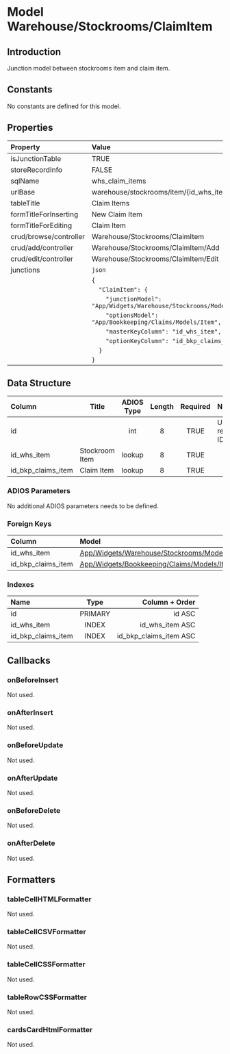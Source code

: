# Model Warehouse/Stockrooms/ClaimItem

## Introduction

Junction model between stockrooms item and claim item.

## Constants

No constants are defined for this model.

## Properties
| Property               | Value                                                                       |
| :--------------------- | :-------------------------------------------------------------------------- |
| isJunctionTable        | TRUE                                                                        |
| storeRecordInfo        | FALSE                                                                       |
| sqlName                | whs_claim_items                                                             |
| urlBase                | warehouse/stockrooms/item/{id_whs_item}/claim-items                         |
| tableTitle             | Claim Items                                                                 |
| formTitleForInserting  | New Claim Item                                                              |
| formTitleForEditing    | Claim Item                                                                  |
| crud/browse/controller | Warehouse/Stockrooms/ClaimItem                                              |
| crud/add/controller    | Warehouse/Stockrooms/ClaimItem/Add                                          |
| crud/edit/controller   | Warehouse/Stockrooms/ClaimItem/Edit                                         |
| junctions              | `json`                                                                      |
|                        | `{`                                                                         |
|                        | `  "ClaimItem": {`                                                          |
|                        | `    "junctionModel": "App/Widgets/Warehouse/Stockrooms/Models/ClaimItem",` |
|                        | `    "optionsModel": "App/Bookkeeping/Claims/Models/Item",`                 |
|                        | `    "masterKeyColumn": "id_whs_item",`                                     |
|                        | `    "optionKeyColumn": "id_bkp_claims_item",`                              |
|                        | `  }`                                                                       |
|                        | `}`                                                                         |

## Data Structure

| Column             | Title          | ADIOS Type | Length | Required | Notes            |
| :----------------- | -------------- | :--------: | :----: | :------: | :--------------- |
| id                 |                |    int     |   8    |   TRUE   | Unique record ID |
| id_whs_item        | Stockroom Item |   lookup   |   8    |   TRUE   |                  |
| id_bkp_claims_item | Claim Item     |   lookup   |   8    |   TRUE   |                  |

### ADIOS Parameters

No additional ADIOS parameters needs to be defined.

### Foreign Keys

| Column             | Model                                                                                    | Relation | OnUpdate | OnDelete |
| :----------------- | :--------------------------------------------------------------------------------------- | :------: | -------- | -------- |
| id_whs_item        | [App/Widgets/Warehouse/Stockrooms/Models/Item](./Item.md)                                |   1:N    | Cascade  | Restrict |
| id_bkp_claims_item | [App/Widgets/Bookkeeping/Claims/Models/Item](../../../Bookkeeping/Claims/Models/Item.md) |   1:N    | Cascade  | Cascade  |


### Indexes

| Name               |  Type   |         Column + Order |
| :----------------- | :-----: | ---------------------: |
| id                 | PRIMARY |                 id ASC |
| id_whs_item        |  INDEX  |        id_whs_item ASC |
| id_bkp_claims_item |  INDEX  | id_bkp_claims_item ASC |

## Callbacks

### onBeforeInsert

Not used.

### onAfterInsert

Not used.

### onBeforeUpdate

Not used.

### onAfterUpdate

Not used.

### onBeforeDelete

Not used.

### onAfterDelete

Not used.

## Formatters

### tableCellHTMLFormatter

Not used.

### tableCellCSVFormatter

Not used.

### tableCellCSSFormatter

Not used.

### tableRowCSSFormatter

Not used.

### cardsCardHtmlFormatter

Not used.
